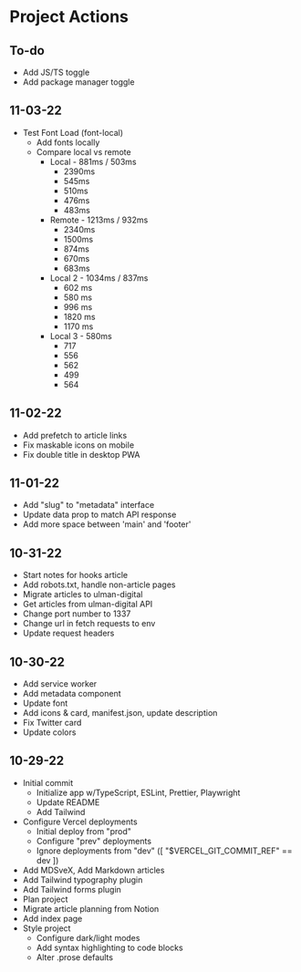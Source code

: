 # Project Actions

## To-do

- Add JS/TS toggle
- Add package manager toggle

## 11-03-22

- Test Font Load (font-local)
  - Add fonts locally
  - Compare local vs remote
    - Local - 881ms / 503ms
      - 2390ms
      - 545ms
      - 510ms
      - 476ms
      - 483ms
    - Remote - 1213ms / 932ms
      - 2340ms
      - 1500ms
      - 874ms
      - 670ms
      - 683ms
    - Local 2 - 1034ms / 837ms
      - 602 ms
      - 580 ms
      - 996 ms
      - 1820 ms
      - 1170 ms
    - Local 3 - 580ms
      - 717
      - 556
      - 562
      - 499
      - 564

## 11-02-22

- Add prefetch to article links
- Fix maskable icons on mobile
- Fix double title in desktop PWA

## 11-01-22

- Add "slug" to "metadata" interface
- Update data prop to match API response
- Add more space between 'main' and 'footer'

## 10-31-22

- Start notes for hooks article
- Add robots.txt, handle non-article pages
- Migrate articles to ulman-digital
- Get articles from ulman-digital API
- Change port number to 1337
- Change url in fetch requests to env
- Update request headers

## 10-30-22

- Add service worker
- Add metadata component
- Update font
- Add icons & card, manifest.json, update description
- Fix Twitter card
- Update colors

## 10-29-22

- Initial commit
  - Initialize app w/TypeScript, ESLint, Prettier, Playwright
  - Update README
  - Add Tailwind
- Configure Vercel deployments
  - Initial deploy from "prod"
  - Configure "prev" deployments
  - Ignore deployments from "dev" ([ "$VERCEL_GIT_COMMIT_REF" == dev ])
- Add MDSveX, Add Markdown articles
- Add Tailwind typography plugin
- Add Tailwind forms plugin
- Plan project
- Migrate article planning from Notion
- Add index page
- Style project
  - Configure dark/light modes
  - Add syntax highlighting to code blocks
  - Alter .prose defaults
